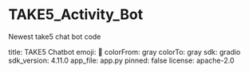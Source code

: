# TAKE5_Activity_Bot
Newest take5 chat bot code

title: TAKE5 Chatbot
emoji: 🚀
colorFrom: gray
colorTo: gray
sdk: gradio
sdk_version: 4.11.0
app_file: app.py
pinned: false
license: apache-2.0
